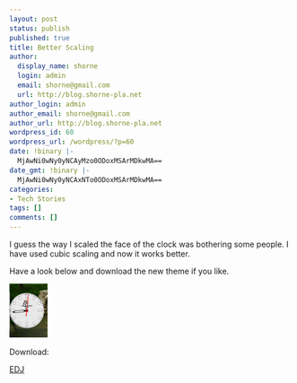 ```yaml
---
layout: post
status: publish
published: true
title: Better Scaling
author:
  display_name: shorne
  login: admin
  email: shorne@gmail.com
  url: http://blog.shorne-pla.net
author_login: admin
author_email: shorne@gmail.com
author_url: http://blog.shorne-pla.net
wordpress_id: 60
wordpress_url: /wordpress/?p=60
date: !binary |-
  MjAwNi0wNy0yNCAyMzo0ODoxMSArMDkwMA==
date_gmt: !binary |-
  MjAwNi0wNy0yNCAxNTo0ODoxMSArMDkwMA==
categories:
- Tech Stories
tags: []
comments: []
---
```

<p>I guess the way I scaled the face of the clock was bothering some people.  I have used cubic scaling and now it works better.</p>
<p>Have a look below and download the new theme if you like.</p>
<p><a title="better-scale.png" class="imagelink" href="/content/2006/07/better-scale.png"><img width="68" height="96" alt="better-scale.png" id="image59" src="/content/2006/07/better-scale.thumbnail.png" /></a></p>
<p>Download:</p>
<p><a href="/uploads/shorne-etheme-0.3.edj">EDJ </a></p>
